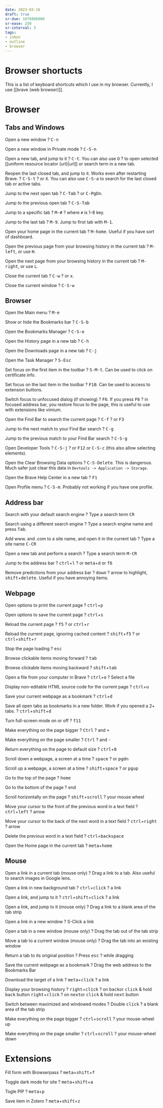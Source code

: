 ```yaml
---
date: 2023-03-16
draft: true
sr-due: 1678896000
sr-ease: 250
sr-interval: 3
tags:
- inbox
- outline
- browser
---
```


# Browser shortucts

This is a list of keyboard shortcuts which I use in my browser.
Currently, I use [[brave (web browser)]].

# Browser

## Tabs and Windows

Open a new window
?
<kbd>C-n</kbd>

Open a new window in Private mode
?
<kbd>C-S-n</kbd>

Open a new tab, and jump to it
?
<kbd>C-t</kbd>. You can also use <kbd>O</kbd>
?
to open selected [[uniform resource locator (url)|url]] or search term in a new tab.

Reopen the last closed tab, and jump to it. Works even after restarting Brave.
?
<kbd>C-S-t</kbd>
?
or <kbd>X</kbd>. You can also use <kbd>C-S-a</kbd> to search for the last closed tab or active tabs.

Jump to the next open tab
?
<kbd>C-Tab</kbd>
?
or <kbd>C-PgDn</kbd>.

Jump to the previous open tab
?
<kbd>C-S-Tab</kbd>

Jump to a specific tab
?
<kbd>M-#</kbd>
?
where `#` is 1-8 key.

Jump to the last tab
?
<kbd>M-9</kbd>. Jump to first tab with <kbd>M-1</kbd>.

Open your home page in the current tab
?
<kbd>M-home</kbd>. Useful if you have sort of dashboard.

Open the previous page from your browsing history in the current tab
?
<kbd>M-left</kbd>, or use <kbd>H</kbd>.

Open the next page from your browsing history in the current tab
?
<kbd>M-right</kbd>, or use <kbd>L</kbd>.

Close the current tab
?
<kbd>C-w</kbd>
?
or <kbd>x</kbd>.

Close the current window
?
<kbd>C-S-w</kbd>

## Browser

Open the Main menu
?
<kbd>M-e</kbd>

Show or hide the Bookmarks bar
?
<kbd>C-S-b</kbd>

Open the Bookmarks Manager
?
<kbd>C-S-o</kbd>

Open the History page in a new tab
?
<kbd>C-h</kbd>

Open the Downloads page in a new tab
?
<kbd>C-j</kbd>

Open the Task Manager
?
<kbd>S-Esc</kbd>

Set focus on the first item in the toolbar
?
<kbd>S-M-t</kbd>. Can be used to click on certificate info.

Set focus on the last item in the toolbar
?
<kbd>F10</kbd>. Can be used to access to extension buttons.

Switch focus to unfocused dialog (if showing)
?
<kbd>F6</kbd>. If you press <kbd>F6</kbd>
?
in focused address bar, you restore focus to the page, this is useful to use with extensions like vimium.

Open the Find Bar to search the current page
?
<kbd>C-f</kbd>
?
or <kbd>F3</kbd>

Jump to the next match to your Find Bar search
?
<kbd>C-g</kbd>

Jump to the previous match to your Find Bar search
?
<kbd>C-S-g</kbd>

Open Developer Tools
?
<kbd>C-S-j</kbd>
?
or <kbd>F12</kbd> or <kbd>C-S-c</kbd> (this also allow selecting elements).

Open the Clear Browsing Data options
?
<kbd>C-S-Delete</kbd>. This is dangerous. Much safer just clear this data in `Devtools -> Application -> Storage`.

Open the Brave Help Center in a new tab
?
<kbd>F1</kbd>

Open Profile menu
?
<kbd>C-S-m</kbd>. Probably not working if you have one profile.


## Address bar

Search with your default search engine
?
Type a search term <kbd>CR</kbd>

Search using a different search engine
?
Type a search engine name and press <kbd>Tab</kbd>.

Add www. and .com to a site name, and open it in the current tab
?
Type a site name <kbd>C-CR</kbd>

Open a new tab and perform a search
?
Type a search term <kbd>M-CR</kbd>

Jump to the address bar
?
<kbd>ctrl</kbd>+<kbd>l</kbd>
?
or <kbd>meta</kbd>+<kbd>d</kbd> or <kbd>f6</kbd>

Remove predictions from your address bar
?
<kbd>down</kbd>
?
arrow to highlight, <kbd>shift</kbd>+<kbd>delete</kbd>. Useful if you have annoying items.

## Webpage

Open options to print the current page
?
<kbd>ctrl</kbd>+<kbd>p</kbd>

Open options to save the current page
?
<kbd>ctrl</kbd>+<kbd>s</kbd>

Reload the current page
?
<kbd>f5</kbd>
?
or <kbd>ctrl</kbd>+<kbd>r</kbd>

Reload the current page, ignoring cached content
?
<kbd>shift</kbd>+<kbd>f5</kbd>
?
or <kbd>ctrl</kbd>+<kbd>shift</kbd>+<kbd>r</kbd>

Stop the page loading
?
<kbd>esc</kbd>

Browse clickable items moving forward
?
<kbd>tab</kbd>

Browse clickable items moving backward
?
<kbd>shift</kbd>+<kbd>tab</kbd>

Open a file from your computer in Brave
?
<kbd>ctrl</kbd>+<kbd>o</kbd>
?
Select a file

Display non-editable HTML source code for the current page
?
<kbd>ctrl</kbd>+<kbd>u</kbd>

Save your current webpage as a bookmark
?
<kbd>ctrl</kbd>+<kbd>d</kbd>

Save all open tabs as bookmarks in a new folder. Work if you opened a 2+ tabs.
?
<kbd>ctrl</kbd>+<kbd>shift</kbd>+<kbd>d</kbd>

Turn full-screen mode on or off
?
<kbd>f11</kbd>

Make everything on the page bigger
?
<kbd>Ctrl</kbd>
?
and <kbd>+</kbd>

Make everything on the page smaller
?
<kbd>Ctrl</kbd>
?
and <kbd>-</kbd>

Return everything on the page to default size
?
<kbd>ctrl</kbd>+<kbd>0</kbd>

Scroll down a webpage, a screen at a time
?
<kbd>space</kbd>
?
or <kbd>pgdn</kbd>

Scroll up a webpage, a screen at a time
?
<kbd>shift</kbd>+<kbd>space</kbd>
?
or <kbd>pgup</kbd>

Go to the top of the page
?
<kbd>home</kbd>

Go to the bottom of the page
?
<kbd>end</kbd>

Scroll horizontally on the page
?
<kbd>shift</kbd>+<kbd>scroll</kbd>
?
your mouse wheel

Move your cursor to the front of the previous word in a text field
?
<kbd>ctrl</kbd>+<kbd>left</kbd>
?
arrow

Move your cursor to the back of the next word in a text field
?
<kbd>ctrl</kbd>+<kbd>right</kbd>
?
arrow

Delete the previous word in a text field
?
<kbd>ctrl</kbd>+<kbd>backspace</kbd>

Open the Home page in the current tab
?
<kbd>meta</kbd>+<kbd>home</kbd>

## Mouse

Open a link in a current tab (mouse only)
?
Drag a link to a tab. Also useful to search images in Google lens.

Open a link in new background tab
?
<kbd>ctrl</kbd>+<kbd>click</kbd>
?
a link

Open a link, and jump to it
?
<kbd>ctrl</kbd>+<kbd>shift</kbd>+<kbd>click</kbd>
?
a link

Open a link, and jump to it (mouse only)
?
Drag a link to a blank area of the tab strip

Open a link in a new window
?
S-Click a link

Open a tab in a new window (mouse only)
?
Drag the tab out of the tab strip

Move a tab to a current window (mouse only)
?
Drag the tab into an existing window

Return a tab to its original position
?
Press <kbd>esc</kbd>
?
while dragging

Save the current webpage as a bookmark
?
Drag the web address to the Bookmarks Bar

Download the target of a link
?
<kbd>meta</kbd>+<kbd>click</kbd>
?
a link

Display your browsing history
?
<kbd>right</kbd>+<kbd>click</kbd>
?
on  <kbd>back</kbd>or <kbd>click</kbd> & hold <kbd>back</kbd> button
<kbd>right</kbd>+<kbd>click</kbd>
?
on  <kbd>next</kbd>or <kbd>click</kbd> & hold <kbd>next</kbd> button

Switch between maximized and windowed modes
?
Double <kbd>click</kbd>
?
a blank area of the tab strip

Make everything on the page bigger
?
<kbd>ctrl</kbd>+<kbd>scroll</kbd>
?
your mouse-wheel up

Make everything on the page smaller
?
<kbd>ctrl</kbd>+<kbd>scroll</kbd>
?
your mouse-wheel down

# Extensions

Fill form with Browserpass
?
<kbd>meta</kbd>+<kbd>shift</kbd>+<kbd>f</kbd>

Toggle dark mode for site
?
<kbd>meta</kbd>+<kbd>shift</kbd>+<kbd>a</kbd>

Togle PIP
?
<kbd>meta</kbd>+<kbd>p</kbd>

Save item in Zotero
?
<kbd>meta</kbd>+<kbd>shift</kbd>+<kbd>z</kbd>
